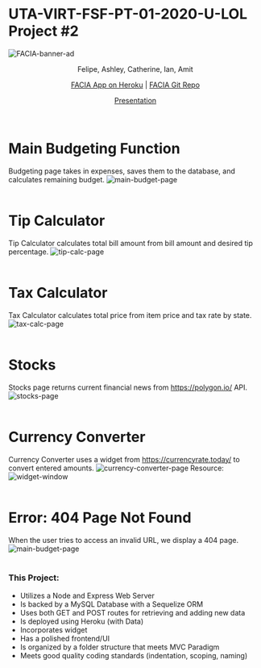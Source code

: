 

# UTA-VIRT-FSF-PT-01-2020-U-LOL Project #2

![FACIA-banner-ad](/public/assets/images/bannerAd_FACIA.png)

<div align="center">Felipe, Ashley, Catherine, Ian, Amit</div>

<div align="center">

[FACIA App on Heroku](https://pr0ject-2.herokuapp.com/)   |   [FACIA Git Repo](https://github.com/zibrahim2046/Project2)

[Presentation](https://docs.google.com/presentation/d/11XIXUa12HQBzGGCEjEBGNB6v8zZXg0ODZb5UhqJjr0M/edit#slide=id.p1)


</br>


</div>

# Main Budgeting Function
Budgeting page takes in expenses, saves them to the database, and calculates remaining budget.
![main-budget-page](public/assets/images/MainBudget-page.png)
</br></br>

# Tip Calculator
Tip Calculator calculates total bill amount from bill amount and desired tip percentage.
![tip-calc-page](public/assets/images/TipCalculator-page.png)
</br></br>

# Tax Calculator
Tax Calculator calculates total price from item price and tax rate by state.
![tax-calc-page](public/assets/images/TaxCalculator-page.png)
</br></br>

# Stocks
Stocks page returns current financial news from https://polygon.io/ API.
![stocks-page](public/assets/images/Stocks-page.png)
</br></br>

# Currency Converter
Currency Converter uses a widget from https://currencyrate.today/ to convert entered amounts.
![currency-converter-page](public/assets/images/CurrencyConverter-page.png)
Resource:
![widget-window](public/assets/images/widget-window.png)
</br></br>

# Error: 404 Page Not Found
When the user tries to access an invalid URL, we display a 404 page.
![main-budget-page](public/assets/images/Error404-page.png)
</br></br>

### This Project:
* Utilizes a Node and Express Web Server
* Is backed by a MySQL Database with a Sequelize ORM
* Uses both GET and POST routes for retrieving and adding new data
* Is deployed using Heroku (with Data)
* Incorporates widget
* Has a polished frontend/UI
* Is organized by a folder structure that meets MVC Paradigm
* Meets good quality coding standards (indentation, scoping, naming)
